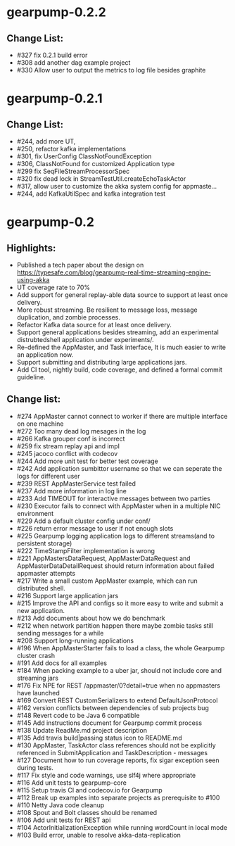 gearpump-0.2.2
====================
Change List:
-----------------
 - #327 fix 0.2.1 build error
 - #308 add another dag example project
 - #330 Allow user to output the metrics to log file besides graphite


gearpump-0.2.1
====================

Change List:
-----------------
 - #244, add more UT, 
 - #250, refactor kafka implementations
 - #301, fix UserConfig ClassNotFoundException
 - #306, ClassNotFound for customized Application type
 - #299 fix SeqFileStreamProcessorSpec
 - #320 fix dead lock in StreamTestUtil.createEchoTaskActor
 - #317, allow user to customize the akka system config for appmaste… 
 - #244, add KafkaUtilSpec and kafka integration test

gearpump-0.2
=========================

Highlights:
-----------------
 - Published a tech paper about the design on https://typesafe.com/blog/gearpump-real-time-streaming-engine-using-akka
 - UT coverage rate to 70%
 - Add support for general replay-able data source to support at least once delivery. 
 - More robust streaming. Be resilient to message loss, message duplication, and zombie processes. 
 - Refactor Kafka data source for at least once delivery.
 - Support general applications besides streaming, add an experimental distrubtedshell application under experiments/.
 - Re-defined the AppMaster, and Task interface, It is much easier to write an application now.
 - Support submitting and distributing large applications jars.
 - Add CI tool, nightly build, code coverage, and defined a formal commit guideline.

Change list:
-------------------
 - #274 AppMaster cannot connect to worker if there are multiple interface on one machine 
 - #272 Too many dead log mesages in the log
 - #266 Kafka grouper conf is incorrect 
 - #259 fix stream replay api and impl
 - #245 jacoco conflict with codecov
 - #244 Add more unit test for better test coverage
 - #242 Add application sumbittor username so that we can seperate the logs for different user
 - #239 REST AppMasterService test failed
 - #237 Add more information in log line
 - #233 Add TIMEOUT for interactive messages between two parties
 - #230 Executor fails to connect with AppMaster when in a multiple NIC environment
 - #229  Add a default cluster config under conf/
 - #226 return error message to user if not enough slots
 - #225 Gearpump logging application logs to different streams(and to persistent storage)
 - #222 TimeStampFilter implementation is wrong
 - #221 AppMastersDataRequest, AppMasterDataRequest and AppMasterDataDetailRequest should return information about failed appmaster attempts
 - #217 Write a small custom AppMaster example, which can run distributed shell.
 - #216 Support large application jars
 - #215 Improve the API and configs so it more easy to write and submit a new application.
 - #213 Add documents about how we do benchmark
 - #212 when network partition happen there maybe zombie tasks still sending messages for a while
 - #208 Support long-running applications
 - #196 When AppMasterStarter fails to load a class, the whole Gearpump cluster crash
 - #191 Add docs for all examples
 - #184 When packing example to a uber jar, should not include core and streaming jars
 - #176  Fix NPE for REST /appmaster/0?detail=true when no appmasters have launched
 - #169 Convert REST CustomSerializers to extend DefaultJsonProtocol
 - #162 version conflicts between dependencies of sub projects  bug
 - #148 Revert code to be Java 6 compatible
 - #145 Add instructions document for Gearpump commit process
 - #138 Update ReadMe.md project description
 - #135 Add travis build|passing status icon to README.md
 - #130 AppMaster, TaskActor class references should not be explicitly referenced in SubmitApplication and TaskDescription  - messages
 - #127 Document how to run coverage reports, fix sigar exception seen during tests.
 - #117 Fix style and code warnings, use slf4j where appropriate  
 - #116 Add unit tests to gearpump-core
 - #115 Setup travis CI and codecov.io for Gearpump
 - #112 Break up examples into separate projects as prerequisite to #100
 - #110 Netty Java code cleanup
 - #108 Spout and Bolt classes should be renamed
 - #106 Add unit tests for REST api  
 - #104 ActorInitializationException while running wordCount in local mode
 - #103 Build error, unable to resolve akka-data-replication
